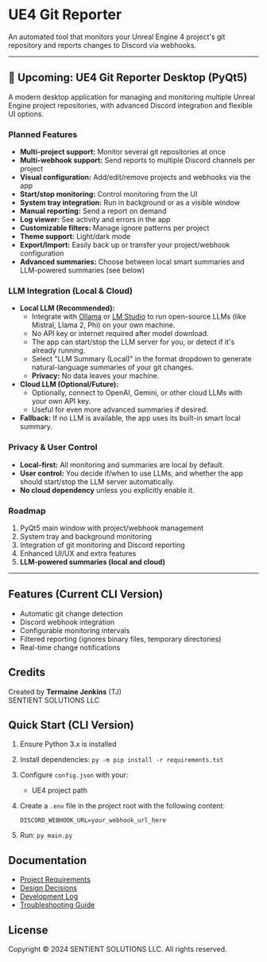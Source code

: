 # UE4 Git Reporter

An automated tool that monitors your Unreal Engine 4 project's git repository and reports changes to Discord via webhooks.

---

## 🚀 Upcoming: UE4 Git Reporter Desktop (PyQt5)
A modern desktop application for managing and monitoring multiple Unreal Engine project repositories, with advanced Discord integration and flexible UI options.

### Planned Features
- **Multi-project support:** Monitor several git repositories at once
- **Multi-webhook support:** Send reports to multiple Discord channels per project
- **Visual configuration:** Add/edit/remove projects and webhooks via the app
- **Start/stop monitoring:** Control monitoring from the UI
- **System tray integration:** Run in background or as a visible window
- **Manual reporting:** Send a report on demand
- **Log viewer:** See activity and errors in the app
- **Customizable filters:** Manage ignore patterns per project
- **Theme support:** Light/dark mode
- **Export/Import:** Easily back up or transfer your project/webhook configuration
- **Advanced summaries:** Choose between local smart summaries and LLM-powered summaries (see below)

### LLM Integration (Local & Cloud)
- **Local LLM (Recommended):**
  - Integrate with [Ollama](https://ollama.com/) or [LM Studio](https://lmstudio.ai/) to run open-source LLMs (like Mistral, Llama 2, Phi) on your own machine.
  - No API key or internet required after model download.
  - The app can start/stop the LLM server for you, or detect if it's already running.
  - Select "LLM Summary (Local)" in the format dropdown to generate natural-language summaries of your git changes.
  - **Privacy:** No data leaves your machine.
- **Cloud LLM (Optional/Future):**
  - Optionally, connect to OpenAI, Gemini, or other cloud LLMs with your own API key.
  - Useful for even more advanced summaries if desired.
- **Fallback:** If no LLM is available, the app uses its built-in smart local summary.

### Privacy & User Control
- **Local-first:** All monitoring and summaries are local by default.
- **User control:** You decide if/when to use LLMs, and whether the app should start/stop the LLM server automatically.
- **No cloud dependency** unless you explicitly enable it.

### Roadmap
1. PyQt5 main window with project/webhook management
2. System tray and background monitoring
3. Integration of git monitoring and Discord reporting
4. Enhanced UI/UX and extra features
5. **LLM-powered summaries (local and cloud)**

---

## Features (Current CLI Version)
- Automatic git change detection
- Discord webhook integration
- Configurable monitoring intervals
- Filtered reporting (ignores binary files, temporary directories)
- Real-time change notifications

## Credits
Created by **Termaine Jenkins** (TJ)  
SENTIENT SOLUTIONS LLC

## Quick Start (CLI Version)
1. Ensure Python 3.x is installed
2. Install dependencies: `py -m pip install -r requirements.txt`
3. Configure `config.json` with your:
   - UE4 project path
4. Create a `.env` file in the project root with the following content:
   
   ```env
   DISCORD_WEBHOOK_URL=your_webhook_url_here
   ```
5. Run: `py main.py`

## Documentation
- [Project Requirements](docs/PROJECT_REQUIREMENTS.md)
- [Design Decisions](docs/DESIGN_DECISIONS.md)
- [Development Log](docs/DEVLOG.md)
- [Troubleshooting Guide](docs/TROUBLESHOOTING.md)

## License
Copyright © 2024 SENTIENT SOLUTIONS LLC. All rights reserved. 